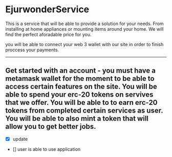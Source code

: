 # EjurwonderService 

This is a service that will be able to provide a solution for your needs. From installing at home appliances or mounting items around your home. We will find the perfect aforadable price for you.

you will be able to connect your web 3 wallet with our site in order to finish proccess your payments.




----
Get started with an account - you must have a metamask wallet for the moment to be able to access certain features on the site.
You will be able to spend your erc-20 tokens on servives that we offer.
You will be able to to earn erc-20 tokens from completed certain services as user. 
You will be able to also mint a token that will allow you to get better jobs.
---


- [x] update
- [] user is able to use application